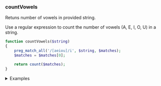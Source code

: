 ### countVowels

Retuns number of vowels in provided string.

Use a regular expression to count the number of vowels (A, E, I, O, U) in a string.

```php
function countVowels($string)
{
    preg_match_all('/[aeiou]/i', $string, $matches);
    $matches = $matches[0];

    return count($matches);
}
```

<details>
<summary>Examples</summary>

```php
countVowels('sampleInput'); // 4
```

</details>
